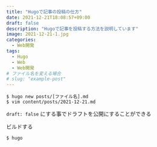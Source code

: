 ```yaml
---
title: "Hugoで記事の投稿の仕方"
date: 2021-12-21T18:08:57+09:00
draft: false
description: "Hugoで記事を投稿する方法を説明しています"
image: 2021-12-21-1.jpg
categories:
  - Web開発
tags:
  - Hugo
  - Web
  - Web開発
# ファイル名を変える場合
# slug: "example-post"
---
```


```shell
$ hugo new posts/[ファイル名].md
$ vim content/posts/2021-12-21.md
```

`draft: false` にする事でドラフトを公開にすることができる


ビルドする
```shell
$ hugo
```



